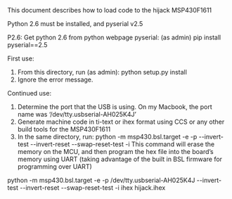 This document describes how to load code to the hijack MSP430F1611 

Python 2.6 must be installed, and pyserial v2.5

P2.6: Get python 2.6 from python webpage
pyserial: (as admin) pip install pyserial==2.5

First use:
1. From this directory, run (as admin): python setup.py install
2. Ignore the error message. 

Continued use:
1. Determine the port that the USB is using. On my Macbook, the port name was ‘/dev/tty.usbserial-AH025K4J’
2. Generate machine code in ti-text or ihex format using CCS or any other build tools for the MSP430F1611
3. In the same directory, run: python -m msp430.bsl.target -e -p <port name> --invert-test --invert-reset --swap-reset-test -i <fileformat> <file>
This command will erase the memory on the MCU, and then program the hex file into the board’s memory using UART (taking advantage of the built in BSL firmware for programming over UART)

python -m msp430.bsl.target -e -p /dev/tty.usbserial-AH025K4J --invert-test --invert-reset --swap-reset-test -i ihex hijack.ihex
